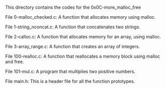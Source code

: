 

This directory contains the codes for the 0x0C-more_malloc_free

File 0-malloc_checked.c: A function that allocates memory using malloc.

File 1-string_nconcat.c: A function that concatenates two strings.

File 2-calloc.c: A function that allocates memory for an array, using malloc.

File 3-array_range.c: A function that creates an array of integers.

File 100-realloc.c: A function that reallocates a memory block using malloc and free.

File 101-mul.c: A program that multiplies two positive numbers.

File main.h: This is a header file for all the function prototypes.

